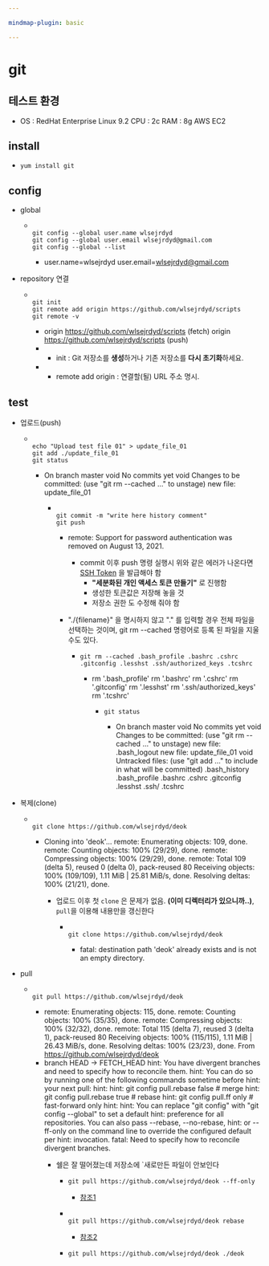 ```yaml
---

mindmap-plugin: basic

---
```


# git

## 테스트 환경
- OS : RedHat Enterprise Linux 9.2
CPU : 2c
RAM : 8g
AWS EC2

## install

-
  ```
  yum install git
  ```


## config
- global

	-
	  ```
	  
	  git config --global user.name wlsejrdyd
	  git config --global user.email wlsejrdyd@gmail.com
	  git config --global --list
	  ```

		- user.name=wlsejrdyd
		user.email=wlsejrdyd@gmail.com
- repository 연결

	-
	  ```
	  
	  git init
	  git remote add origin https://github.com/wlsejrdyd/scripts
	  git remote -v
	  ```

		- origin  https://github.com/wlsejrdyd/scripts (fetch)
		origin  https://github.com/wlsejrdyd/scripts (push)
		- * init : Git 저장소를 **생성**하거나 기존 저장소를 **다시 초기화**하세요.
		- * remote add origin : 연결할(될) URL 주소 명시.

## test
- 업로드(push)

	-
	  ```
	  
	  echo "Upload test file 01" > update_file_01
	  git add ./update_file_01
	  git status
	  ```

		- On branch master
		void
		No commits yet
		void
		Changes to be committed:
		(use "git rm --cached <file>..." to unstage)
		new file:   update_file_01

			-
			  ```
			  
			  git commit -m "write here history comment"
			  git push
			  ```

				- remote: Support for password authentication was removed on August 13, 2021.
					- commit 이후 push 명령 실행시 위와 같은 에러가 나온다면 [SSH Token](https://docs.github.com/en/authentication/keeping-your-account-and-data-secure/managing-your-personal-access-tokens#creating-a-fine-grained-personal-access-token) 을 발급해야 함
						- **"세분화된 개인 액세스 토큰 만들기"** 로 진행함
						- 생성한 토큰값은 저장해 놓을 것
						- 저장소 권한 도 수정해 줘야 함
				- "./{filename}" 을 명시하지 않고 "." 를 입력할 경우 전체 파일을 선택하는 것이며, git rm --cached <file> 명령어로 등록 된 파일을 지울 수도 있다.

					-
					  ```
					  git rm --cached .bash_profile .bashrc .cshrc .gitconfig .lesshst .ssh/authorized_keys .tcshrc
					  ```

						- rm '.bash_profile'
						rm '.bashrc'
						rm '.cshrc'
						rm '.gitconfig'
						rm '.lesshst'
						rm '.ssh/authorized_keys'
						rm '.tcshrc'

							-
							  ```
							  git status
							  ```

								- On branch master
								void
								No commits yet
								void
								Changes to be committed:
								(use "git rm --cached <file>..." to unstage)
								new file:   .bash_logout
								new file:   update_file_01
								void
								Untracked files:
								(use "git add <file>..." to include in what will be committed)
								.bash_history
								.bash_profile
								.bashrc
								.cshrc
								.gitconfig
								.lesshst
								.ssh/
								.tcshrc
- 복제(clone)

	-
	  ```
	  
	  git clone https://github.com/wlsejrdyd/deok
	  ```

		- Cloning into 'deok'...
		remote: Enumerating objects: 109, done.
		remote: Counting objects: 100% (29/29), done.
		remote: Compressing objects: 100% (29/29), done.
		remote: Total 109 (delta 5), reused 0 (delta 0), pack-reused 80
		Receiving objects: 100% (109/109), 1.11 MiB | 25.81 MiB/s, done.
		Resolving deltas: 100% (21/21), done.
			- 업로드 이후 첫 `clone` 은 문제가 없음. **(이미 디렉터리가 있으니까..)**, `pull`을 이용해 내용만을 갱신한다

				-
				  ```
				  
				  git clone https://github.com/wlsejrdyd/deok
				  ```

					- fatal: destination path 'deok' already exists and is not an empty directory.
- pull

	-
	  ```
	  
	  git pull https://github.com/wlsejrdyd/deok
	  ```

		- remote: Enumerating objects: 115, done.
		remote: Counting objects: 100% (35/35), done.
		remote: Compressing objects: 100% (32/32), done.
		remote: Total 115 (delta 7), reused 3 (delta 1), pack-reused 80
		Receiving objects: 100% (115/115), 1.11 MiB | 26.43 MiB/s, done.
		Resolving deltas: 100% (23/23), done.
		From https://github.com/wlsejrdyd/deok
		- branch            HEAD       -> FETCH_HEAD
		hint: You have divergent branches and need to specify how to reconcile them.
		hint: You can do so by running one of the following commands sometime before
		hint: your next pull:
		hint:
		hint:   git config pull.rebase false  # merge
		hint:   git config pull.rebase true   # rebase
		hint:   git config pull.ff only       # fast-forward only
		hint:
		hint: You can replace "git config" with "git config --global" to set a default
		hint: preference for all repositories. You can also pass --rebase, --no-rebase,
		hint: or --ff-only on the command line to override the configured default per
		hint: invocation.
		fatal: Need to specify how to reconcile divergent branches.
			- 쉘은 잘 떨어졌는데 저장소에 `새로만든 파일이 안보인다

				-
				  ```
				  git pull https://github.com/wlsejrdyd/deok --ff-only
				  ```

					- [참조1](https://woongchoi84.github.io/2020/01/15/post-productive-howtousegithub.html)

				-
				  ```
				  
				  git pull https://github.com/wlsejrdyd/deok rebase
				  ```

					- [참조2](https://velog.io/@eunddodi/git-pull-%EC%8B%9C-%EB%B0%9C%EC%83%9D%ED%95%98%EB%8A%94-warning-%ED%95%B4%EA%B2%B0%ED%95%98%EA%B8%B0Need-to-specify-how-to-reconcile-divergent-branches)

				-
				  ```
				  git pull https://github.com/wlsejrdyd/deok ./deok
				  ```
